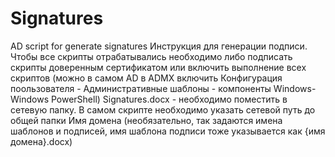 # Signatures
AD script for generate signatures
Инструкция для генерации подписи.
Чтобы все скрипты отрабатывались необходимо либо подписать скрипты доверенным сертификатом или включить выполнение всех скриптов (можно в самом AD в ADMX включить Конфигурация поользователя - Административные шаблоны - компоненты Windows- Windows PowerShell)
Signatures.docx - необходимо поместить в сетевую папку.
В самом скрипте необходимо указать сетевой путь до общей папки
Имя домена (необязательно, так задаются имена шаблонов и подписей, имя шаблона подписи тоже указывается как {имя домена}.docx)
